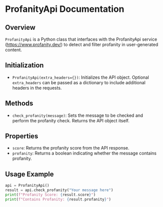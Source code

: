 # ProfanityApi Documentation

## Overview
`ProfanityApi` is a Python class that interfaces with the ProfanityApi service (https://www.profanity.dev/) to detect and filter profanity in user-generated content.

## Initialization
- `ProfanityApi(extra_headers={})`: Initializes the API object. Optional `extra_headers` can be passed as a dictionary to include additional headers in the requests.

## Methods
- `check_profanity(message)`: Sets the message to be checked and perform the profanity check. Returns the API object itself.

## Properties
- `score`: Returns the profanity score from the API response.
- `profanity`: Returns a boolean indicating whether the message contains profanity.

## Usage Example
```python
api = ProfanityApi()
result = api.check_profanity("Your message here")
print(f"Profanity Score: {result.score}")
print(f"Contains Profanity: {result.profanity}")
